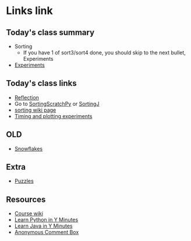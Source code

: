 # Links link

## Today's class summary
* Sorting
  - If you have 1 of sort3/sort4 done, you should skip to the next bullet, Experiments
* [Experiments](files/Experiments.md)


## Today's class links
* [Reflection](https://forms.gle/UwxbZAGtVvMmGfADA)
* Go to [SortingScratchPy](https://replit.com/team/Algos-Block3-2223/SortingPy) or [SortingJ](https://replit.com/team/Algos-Block3-2223/SortingJ)
* [sorting wiki page](https://github.com/mrDonoghue/ADS-Block3-2223/wiki/sorting)
* [Timing and plotting experiments](files/Experiments.md)


## OLD
* [Snowflakes](files/Snowflakes.md)



## Extra
* [Puzzles](https://docs.google.com/document/d/1MTP-uutcE8UqrS_ReY1fpH3_UOWqnTOt-C8wUNHJhFo/edit?usp=sharing)

## Resources
* [Course wiki](https://github.com/mrDonoghue/ADS-Block3-2223/wiki)
* [Learn Python in Y Minutes](https://learnxinyminutes.com/docs/python/)
* [Learn Java in Y Minutes](https://learnxinyminutes.com/docs/java/)
* [Anonymous Comment Box](https://forms.gle/yNzRwFg3ZrsuxMpN8)